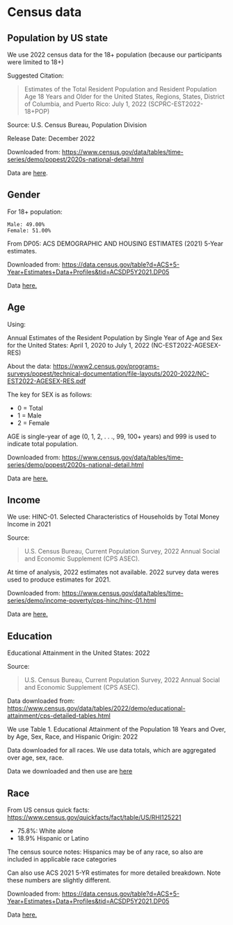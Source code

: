 # Census data

## Population by US state

We use 2022 census data for the 18+ population (because our participants were limited to 18+)

Suggested Citation:
> Estimates of the Total Resident Population and Resident Population Age 18 Years and Older for the United States, Regions, States, District of Columbia, and Puerto Rico: July 1, 2022 (SCPRC-EST2022-18+POP)

Source: U.S. Census Bureau, Population Division			

Release Date: December 2022			
	
Downloaded from:
https://www.census.gov/data/tables/time-series/demo/popest/2020s-national-detail.html


Data are [here](https://docs.google.com/spreadsheets/d/1_YEiBzyt8BtOl8oPYZ51cZN3SpmBk9QIcerPq6OM0PY/edit).


## Gender

For 18+ population:
```
Male: 49.00%
Female: 51.00%
```

From DP05: ACS DEMOGRAPHIC AND HOUSING ESTIMATES (2021) 5-Year estimates.

Downloaded from:
https://data.census.gov/table?d=ACS+5-Year+Estimates+Data+Profiles&tid=ACSDP5Y2021.DP05


Data [here.](https://docs.google.com/spreadsheets/d/1BJGszC1ttJiNoW1LAejmCZsb2KnxNLGB2LNsjjUA9T8/edit#gid=0)


## Age

Using:

Annual Estimates of the Resident Population by Single Year of Age and Sex for the United States: April 1, 2020 to July 1, 2022 (NC-EST2022-AGESEX-RES)


About the data:
https://www2.census.gov/programs-surveys/popest/technical-documentation/file-layouts/2020-2022/NC-EST2022-AGESEX-RES.pdf

The key for SEX is as follows:
- 0 = Total
- 1 = Male
- 2 = Female

AGE is single-year of age (0, 1, 2, . . ., 99, 100+ years) and 999 is used to indicate total population.

Downloaded from:
https://www.census.gov/data/tables/time-series/demo/popest/2020s-national-detail.html

Data are [here.](https://docs.google.com/spreadsheets/d/1cmtfk46W0wP0T8ZeedWbUXH_CM929_-ymg3y9abAM8Y/)




## Income

We use:
HINC-01. Selected Characteristics of Households by Total Money Income in 2021

Source: 
> U.S. Census Bureau, Current Population Survey, 2022 Annual Social and Economic Supplement (CPS ASEC).	

At time of analysis, 2022 estimates not available.
2022 survey data weres used to produce estimates for 2021.

Downloaded from:
https://www.census.gov/data/tables/time-series/demo/income-poverty/cps-hinc/hinc-01.html

Data are [here.](https://docs.google.com/spreadsheets/d/1fQhAnc03CziPprWidgnoK5x_Qst_3kpHesYeImcRsHQ)

## Education

Educational Attainment in the United States: 2022

Source: 
> U.S. Census Bureau, Current Population Survey, 2022 Annual Social and Economic Supplement (CPS ASEC).

Data downloaded from:
https://www.census.gov/data/tables/2022/demo/educational-attainment/cps-detailed-tables.html

We use Table 1. Educational Attainment of the Population 18 Years and Over, by Age, Sex, Race, and Hispanic Origin: 2022

Data downloaded for all races. We use data totals, which are aggregated over age, sex, race.

Data we downloaded and then use are [here](https://docs.google.com/spreadsheets/d/1smDGEoYLOIyZydDjb5f42-a0bOPtfunc6HkjPLDVCAQ/)

## Race

From US census quick facts: 
https://www.census.gov/quickfacts/fact/table/US/RHI125221

- 75.8%: White alone
- 18.9% Hispanic or Latino

The census source notes: Hispanics may be of any race, so also are included in applicable race categories


Can also use ACS 2021 5-YR estimates for more detailed breakdown. Note these numbers are slightly different.

Downloaded from:
https://data.census.gov/table?d=ACS+5-Year+Estimates+Data+Profiles&tid=ACSDP5Y2021.DP05


Data [here.](https://docs.google.com/spreadsheets/d/1BJGszC1ttJiNoW1LAejmCZsb2KnxNLGB2LNsjjUA9T8/edit#gid=0)
